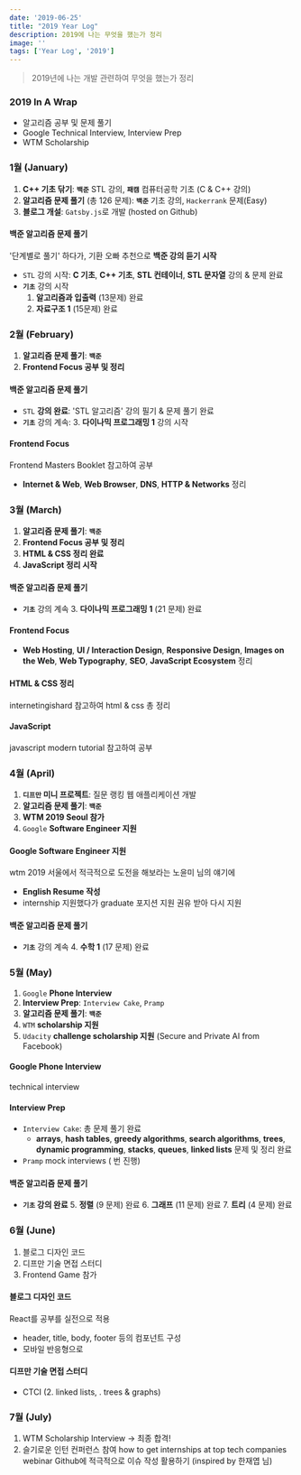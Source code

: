 ```yaml
---
date: '2019-06-25'
title: "2019 Year Log"
description: 2019에 나는 무엇을 했는가 정리
image: ''
tags: ['Year Log', '2019']
---
```

> 2019년에 나는 개발 관련하여 무엇을 했는가 정리

### 2019 In A Wrap
- 알고리즘 공부 및 문제 풀기
- Google Technical Interview, Interview Prep
- WTM Scholarship

### 1월 (January)
1. __C++ 기초 닦기__: __`백준`__ STL 강의, __`패캠`__ 컴퓨터공학 기초 (C & C++ 강의)
2. __알고리즘 문제 풀기__ (총 126 문제): __`백준`__ 기초 강의, `Hackerrank` 문제(Easy)
3. __블로그 개설__: `Gatsby.js`로 개발 (hosted on Github)

#### 백준 알고리즘 문제 풀기
'단계별로 풀기' 하다가, 기환 오빠 추천으로 __백준 강의 듣기 시작__
- `STL` 강의 시작: __C 기초__, __C++ 기초__, __STL 컨테이너__, __STL 문자열__ 강의 & 문제 완료
- __`기초`__ 강의 시작
    1. __알고리즘과 입출력__ (13문제) 완료
    2. __자료구조 1__ (15문제) 완료

### 2월 (February)
1. __알고리즘 문제 풀기__: __`백준`__
2. __Frontend Focus 공부 및 정리__

#### 백준 알고리즘 문제 풀기
- `STL` __강의 완료__: 'STL 알고리즘' 강의 필기 & 문제 풀기 완료
- __`기초`__ 강의 계속: 3. __다이나믹 프로그래밍 1__ 강의 시작

#### Frontend Focus
Frontend Masters Booklet 참고하여 공부
- __Internet & Web__, __Web Browser__, __DNS__, __HTTP & Networks__ 정리

### 3월 (March)
1. __알고리즘 문제 풀기__: __`백준`__
2. __Frontend Focus 공부 및 정리__
3. __HTML & CSS 정리 완료__
4. __JavaScript 정리 시작__

#### 백준 알고리즘 문제 풀기
- __`기초`__ 강의 계속
    3. __다이나믹 프로그래밍 1__ (21 문제) 완료

#### Frontend Focus
- __Web Hosting__, __UI / Interaction Design__, __Responsive Design__, __Images on the Web__, __Web Typography__, __SEO__, __JavaScript Ecosystem__ 정리

#### HTML & CSS 정리
internetingishard 참고하여 html & css 총 정리

#### JavaScript
javascript modern tutorial 참고하여 공부

### 4월 (April)
1. __`디프만` 미니 프로젝트__: 질문 랭킹 웹 애플리케이션 개발
2. __알고리즘 문제 풀기__: __`백준`__
3. __WTM 2019 Seoul 참가__
4. `Google` __Software Engineer 지원__

#### Google Software Engineer 지원
wtm 2019 서울에서 적극적으로 도전을 해보라는 노윤미 님의 얘기에 
- __English Resume 작성__
- internship 지원했다가 graduate 포지션 지원 권유 받아 다시 지원
    
#### 백준 알고리즘 문제 풀기
- __`기초`__ 강의 계속
    4. __수학 1__ (17 문제) 완료

### 5월 (May)
1. `Google` __Phone Interview__
2. __Interview Prep__: `Interview Cake`, `Pramp`
3. __알고리즘 문제 풀기__: __`백준`__
4. `WTM` __scholarship 지원__
5. `Udacity` __challenge scholarship 지원__ (Secure and Private AI from Facebook)

#### Google Phone Interview 
technical interview

#### Interview Prep
- `Interview Cake`: 총 문제 풀기 완료
    - __arrays__, __hash tables__, __greedy algorithms__, __search algorithms__, __trees__, __dynamic programming__, __stacks__, __queues__, __linked lists__ 문제 및 정리 완료
- `Pramp` mock interviews ( 번 진행)

#### 백준 알고리즘 문제 풀기
- __`기초` 강의 완료__
    5. __정렬__ (9 문제) 완료
    6. __그래프__ (11 문제) 완료
    7. __트리__ (4 문제) 완료

### 6월 (June)
1. 블로그 디자인 코드
2. 디프만 기술 면접 스터디
3. Frontend Game 참가

#### 블로그 디자인 코드
React를 공부를 실전으로 적용
- header, title, body, footer 등의 컴포넌트 구성
- 모바일 반응형으로 

#### 디프만 기술 면접 스터디
- CTCI (2. linked lists, . trees & graphs)

### 7월 (July)
1. WTM Scholarship Interview -> 최종 합격!
2. 슬기로운 인턴 컨퍼런스 참여
how to get internships at top tech companies webinar
Github에 적극적으로 이슈 작성 활용하기 (inspired by 한재엽 님)